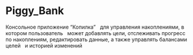 # Piggy_Bank
 Консольное приложение “Копилка”   для управления накоплениями, в котором пользователь   может добавлять цели, отслеживать прогресс по накоплениям, редактировать данные, а также управлять балансами целей   и историей изменений
